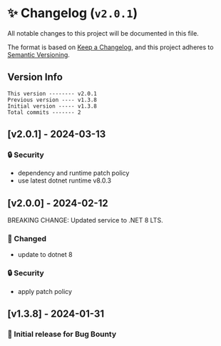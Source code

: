 # ✨ Changelog (`v2.0.1`)

All notable changes to this project will be documented in this file.

The format is based on [Keep a Changelog](https://keepachangelog.com/en/1.0.0/),
and this project adheres to [Semantic Versioning](https://semver.org/spec/v2.0.0.html).

## Version Info

```text
This version -------- v2.0.1
Previous version ---- v1.3.8
Initial version ----- v1.3.8
Total commits ------- 2
```

## [v2.0.1] - 2024-03-13

### :lock: Security

* dependency and runtime patch policy
* use latest dotnet runtime v8.0.3

## [v2.0.0] - 2024-02-12

BREAKING CHANGE: Updated service to .NET 8 LTS.

### 🔄 Changed
* update to dotnet 8

### 🔒 Security
* apply patch policy

## [v1.3.8] - 2024-01-31

### 🎉 Initial release for Bug Bounty
